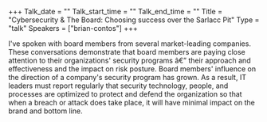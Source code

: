 +++
Talk_date = ""
Talk_start_time = ""
Talk_end_time = ""
Title = "Cybersecurity & The Board: Choosing success over the Sarlacc Pit"
Type = "talk"
Speakers = ["brian-contos"]
+++

I've spoken with board members from several market-leading companies. These conversations demonstrate that board members are paying close attention to their organizations' security programs â€” their approach and effectiveness and the impact on risk posture. Board members' influence on the direction of a company's security program has grown. As a result, IT leaders must report regularly that security technology, people, and processes are optimized to protect and defend the organization so that when a breach or attack does take place, it will have minimal impact on the brand and bottom line. 